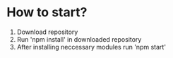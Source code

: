 # How to start?
1. Download repository
2. Run 'npm install' in downloaded repository
3. After installing neccessary modules run 'npm start'

